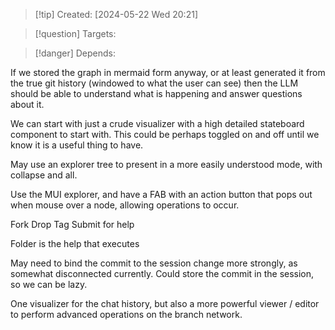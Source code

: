 
>[!tip] Created: [2024-05-22 Wed 20:21]

>[!question] Targets: 

>[!danger] Depends: 

If we stored the graph in mermaid form anyway, or at least generated it from the true git history (windowed to what the user can see) then the LLM should be able to understand what is happening and answer questions about it.

We can start with just a crude visualizer with a high detailed stateboard component to start with.
This could be perhaps toggled on and off until we know it is a useful thing to have.

May use an explorer tree to present in a more easily understood mode, with collapse and all.

Use the MUI explorer, and have a FAB with an action button that pops out when mouse over a node, allowing operations to occur.

Fork
Drop
Tag
Submit for help

Folder is the help that executes

May need to bind the commit to the session change more strongly, as somewhat disconnected currently.  Could store the commit in the session, so we can be lazy.

One visualizer for the chat history, but also a more powerful viewer / editor to perform advanced operations on the branch network.
